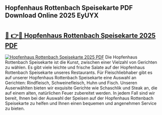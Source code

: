 ## Hopfenhaus Rottenbach Speisekarte PDF Download Online 2025 EyUYX

# <h2><a href="http://gca98l.nevu.top/?p=Hopfenhaus+Rottenbach+Speisekarte">🔗 👉🔴 Hopfenhaus Rottenbach Speisekarte 2025 PDF</a></h2>

[![Hopfenhaus Rottenbach Speisekarte 2025 PDF](https://i.imgur.com/dBaPXMq.png)](http://gca98l.nevu.top/?p=Hopfenhaus+Rottenbach+Speisekarte)
Die Hopfenhaus Rottenbach Speisekarte ist die Kunst, zwischen einer Vielzahl von Gerichten zu wählen. Es gibt viele leichte und frische Salate auf der Hopfenhaus Rottenbach Speisekarte unseres Restaurants. Für Fleischliebhaber gibt es auf unserer Hopfenhaus Rottenbach Speisekarte eine Auswahl an Gerichten: Rindfleisch, Schweinefleisch, Huhn und Fisch. Unseren Auserwählten bieten wir exquisite Gerichte wie Schaschlik und Steak an, die auf einem alten, natürlichen Feuer zubereitet werden. In jedem Fall sind wir bereit, Ihnen bei der Auswahl der Speisen auf der Hopfenhaus Rottenbach Speisekarte zu helfen und Ihnen einen bequemen und angenehmen Service zu bieten.
